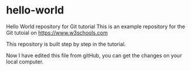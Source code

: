 # hello-world
Hello World repository for Git tutorial
This is an example repository for the Git tutoial on https://www.w3schools.com

This repository is built step by step in the tutorial.

Now I have edited this file from gitHub, you can get the changes on your local computer.
